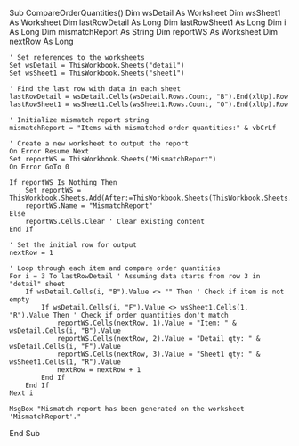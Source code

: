Sub CompareOrderQuantities()
    Dim wsDetail As Worksheet
    Dim wsSheet1 As Worksheet
    Dim lastRowDetail As Long
    Dim lastRowSheet1 As Long
    Dim i As Long
    Dim mismatchReport As String
    Dim reportWS As Worksheet
    Dim nextRow As Long
    
    ' Set references to the worksheets
    Set wsDetail = ThisWorkbook.Sheets("detail")
    Set wsSheet1 = ThisWorkbook.Sheets("sheet1")
    
    ' Find the last row with data in each sheet
    lastRowDetail = wsDetail.Cells(wsDetail.Rows.Count, "B").End(xlUp).Row
    lastRowSheet1 = wsSheet1.Cells(wsSheet1.Rows.Count, "O").End(xlUp).Row
    
    ' Initialize mismatch report string
    mismatchReport = "Items with mismatched order quantities:" & vbCrLf
    
    ' Create a new worksheet to output the report
    On Error Resume Next
    Set reportWS = ThisWorkbook.Sheets("MismatchReport")
    On Error GoTo 0
    
    If reportWS Is Nothing Then
        Set reportWS = ThisWorkbook.Sheets.Add(After:=ThisWorkbook.Sheets(ThisWorkbook.Sheets.Count))
        reportWS.Name = "MismatchReport"
    Else
        reportWS.Cells.Clear ' Clear existing content
    End If
    
    ' Set the initial row for output
    nextRow = 1
    
    ' Loop through each item and compare order quantities
    For i = 3 To lastRowDetail ' Assuming data starts from row 3 in "detail" sheet
        If wsDetail.Cells(i, "B").Value <> "" Then ' Check if item is not empty
            If wsDetail.Cells(i, "F").Value <> wsSheet1.Cells(1, "R").Value Then ' Check if order quantities don't match
                reportWS.Cells(nextRow, 1).Value = "Item: " & wsDetail.Cells(i, "B").Value
                reportWS.Cells(nextRow, 2).Value = "Detail qty: " & wsDetail.Cells(i, "F").Value
                reportWS.Cells(nextRow, 3).Value = "Sheet1 qty: " & wsSheet1.Cells(1, "R").Value
                nextRow = nextRow + 1
            End If
        End If
    Next i
    
    MsgBox "Mismatch report has been generated on the worksheet 'MismatchReport'."
End Sub

